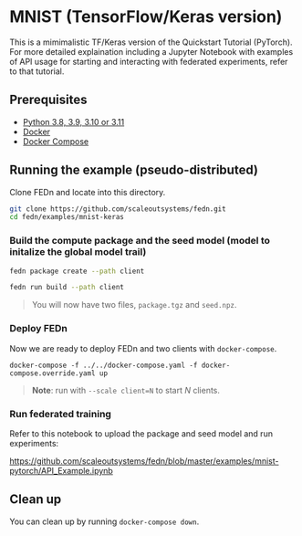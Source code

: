 # MNIST (TensorFlow/Keras version)

This is a mimimalistic TF/Keras version of the Quickstart Tutorial (PyTorch). For more detailed explaination including a Jupyter Notebook with 
examples of API usage for starting and interacting with federated experiments, refer to that tutorial.

## Prerequisites
- [Python 3.8, 3.9, 3.10 or 3.11](https://www.python.org/downloads)
- [Docker](https://docs.docker.com/get-docker)
- [Docker Compose](https://docs.docker.com/compose/install)

## Running the example (pseudo-distributed)
Clone FEDn and locate into this directory.
```sh
git clone https://github.com/scaleoutsystems/fedn.git
cd fedn/examples/mnist-keras
```

### Build the compute package and the seed model (model to initalize the global model trail)

```sh
fedn package create --path client
```

```sh
fedn run build --path client
```

> You will now have two files,  `package.tgz` and `seed.npz`.

### Deploy FEDn 
Now we are ready to deploy FEDn and two clients with `docker-compose`.

```
docker-compose -f ../../docker-compose.yaml -f docker-compose.override.yaml up  
```

> **Note**: run with `--scale client=N` to start *N* clients.

### Run federated training 
Refer to this notebook to upload the package and seed model and run experiments:

 https://github.com/scaleoutsystems/fedn/blob/master/examples/mnist-pytorch/API_Example.ipynb 

## Clean up
You can clean up by running `docker-compose down`.
